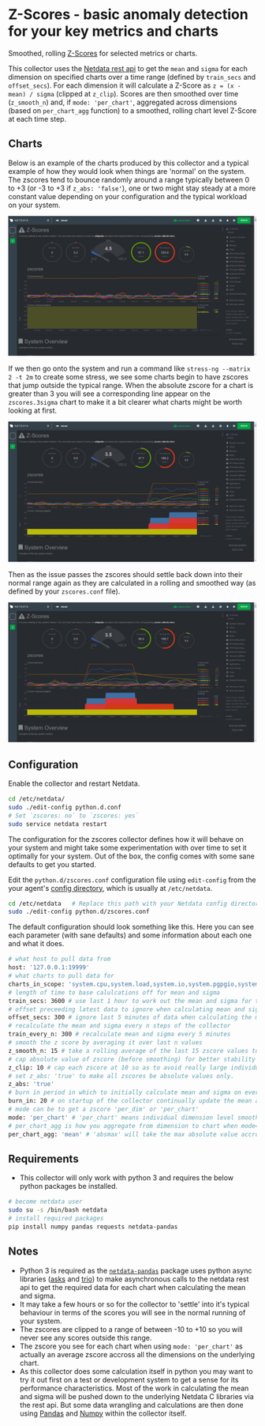 <!--
---
title: "zscores"
custom_edit_url: https://github.com/netdata/netdata/edit/master/collectors/python.d.plugin/zscores/README.md
---
-->

# Z-Scores - basic anomaly detection for your key metrics and charts

Smoothed, rolling [Z-Scores](https://en.wikipedia.org/wiki/Standard_score) for selected metrics or charts. 

This collector uses the [Netdata rest api](https://learn.netdata.cloud/docs/agent/web/api) to get the `mean` and `sigma` for each dimension on specified charts over a time range (defined by `train_secs` and `offset_secs`). For each dimension it will calculate a Z-Score as `z = (x - mean) / sigma` (clipped at `z_clip`). Scores are then smoothed over time (`z_smooth_n`) and, if `mode: 'per_chart'`, aggregated across dimensions (based on `per_chart_agg` function) to a smoothed, rolling chart level Z-Score at each time step.

## Charts

Below is an example of the charts produced by this collector and a typical example of how they would look when things are 'normal' on the system. The zscores tend to bounce randomly around a range typically between 0 to +3 (or -3 to +3 if `z_abs: 'false'`), one or two might stay steady at a more constant value depending on your configuration and the typical workload on your system. 

![alt text](https://github.com/andrewm4894/random/blob/master/images/netdata/netdata-zscores-collector-normal.jpg)

If we then go onto the system and run a command like `stress-ng --matrix 2 -t 2m` to create some stress, we see some charts begin to have zscores that jump outside the typical range. When the absolute zscore for a chart is greater than 3 you will see a corresponding line appear on the `zscores.3sigma` chart to make it a bit clearer what charts might be worth looking at first.

![alt text](https://github.com/andrewm4894/random/blob/master/images/netdata/netdata-zscores-collector-abnormal.jpg)

Then as the issue passes the zscores should settle back down into their normal range again as they are calculated in a rolling and smoothed way (as defined by your `zscores.conf` file). 

![alt text](https://github.com/andrewm4894/random/blob/master/images/netdata/netdata-zscores-collector-normal-again.jpg)

## Configuration

Enable the collector and restart Netdata.

```bash
cd /etc/netdata/
sudo ./edit-config python.d.conf
# Set `zscores: no` to `zscores: yes`
sudo service netdata restart
```

The configuration for the zscores collector defines how it will behave on your system and might take some experimentation with over time to set it optimally for your system. Out of the box, the config comes with some sane defaults to get you started. 

Edit the `python.d/zscores.conf` configuration file using `edit-config` from the your agent's [config
directory](https://learn.netdata.cloud/guides/step-by-step/step-04#find-your-netdataconf-file), which is usually at `/etc/netdata`.

```bash
cd /etc/netdata   # Replace this path with your Netdata config directory, if different
sudo ./edit-config python.d/zscores.conf
```

The default configuration should look something like this. Here you can see each parameter (with sane defaults) and some information about each one and what it does.

```bash
# what host to pull data from
host: '127.0.0.1:19999'
# what charts to pull data for
charts_in_scope: 'system.cpu,system.load,system.io,system.pgpgio,system.ram,system.net,system.ip,system.ipv6,system.processes,system.ctxt,system.idlejitter,system.intr,system.softirqs,system.softnet_stat'
# length of time to base calulcations off for mean and sigma
train_secs: 3600 # use last 1 hour to work out the mean and sigma for the zscore
# offset preceeding latest data to ignore when calculating mean and sigma
offset_secs: 300 # ignore last 5 minutes of data when calculating the mean and sigma
# recalculate the mean and sigma every n steps of the collector
train_every_n: 300 # recalculate mean and sigma every 5 minutes
# smooth the z score by averaging it over last n values
z_smooth_n: 15 # take a rolling average of the last 15 zscore values to reduce sensitivity to temporary 'spikes'
# cap absolute value of zscore (before smoothing) for better stability
z_clip: 10 # cap each zscore at 10 so as to avoid really large individual zscores swamping any rolling average
# set z_abs: 'true' to make all zscores be absolute values only.
z_abs: 'true'
# burn in period in which to initially calculate mean and sigma on every step
burn_in: 20 # on startup of the collector continually update the mean and sigma in case any gaps or inital calculations fail to return
# mode can be to get a zscore 'per_dim' or 'per_chart'
mode: 'per_chart' # 'per_chart' means individual dimension level smoothed zscores will be aggregated to one zscore per chart per time step
# per_chart_agg is how you aggregate from dimension to chart when mode='per_chart'
per_chart_agg: 'mean' # 'absmax' will take the max absolute value accross all dimensions but will maintain the sign. 'mean' will just average.
```

## Requirements

- This collector will only work with python 3 and requires the below python packages be installed.

```bash
# become netdata user
sudo su -s /bin/bash netdata
# install required packages
pip install numpy pandas requests netdata-pandas
```

## Notes

- Python 3 is required as the [`netdata-pandas`](https://github.com/netdata/netdata-pandas) package uses python async libraries ([asks](https://pypi.org/project/asks/) and [trio](https://pypi.org/project/trio/)) to make asynchronous calls to the netdata rest api to get the required data for each chart when calculating the mean and sigma.
- It may take a few hours or so for the collector to 'settle' into it's typical behaviour in terms of the scores you will see in the normal running of your system.
- The zscores are clipped to a range of between -10 to +10 so you will never see any scores outside this range. 
- The zscore you see for each chart when using `mode: 'per_chart'` as actually an average zscore accross all the dimensions on the underlying chart.
- As this collector does some calculation itself in python you may want to try it out first on a test or development system to get a sense for its performance characteristics. Most of the work in calculating the mean and sigma will be pushed down to the underlying Netdata C libraries via the rest api. But some data wrangling and calculations are then done using [Pandas](https://pandas.pydata.org/) and [Numpy](https://numpy.org/) within the collector itself.      